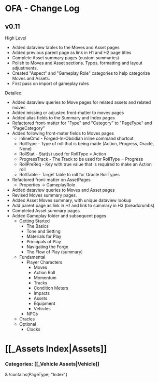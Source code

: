 # OFA - Change Log

## v0.11
High Level
- Added dataview tables to the Moves and Asset pages
- Added previous parent page as link in H1 and H2 page titles
- Complete Asset summary pages (custom summaries)
- Polish to Moves and Asset sections. Typos, formatting and layout adjustments.
- Created "Aspect" and "Gameplay Role" categories to help categorize Moves and Assets.
- First pass on import of gameplay rules


Detailed
- Added dataview queries to Move pages for related assets and related moves
- Added missing or adjusted front-matter to moves pages
- Added alias fields to the Summary and Index pages
- Refactored front-matter for "Type" and "Category" to "PageType" and "PageCategory"
- Added following front-mater fields to Moves pages
	- InlineCmd - Forged-In-Obsidian inline command shortcut
	- RollType - Type of roll that is being made (Action, Progress, Oracle, None)
	- RollStat - Stat(s) used for RollType = Action
	- ProgressTrack - The Track to be used for RollType = Progress
	- RollPreReq - Key with true value that is required to make an Action roll
	- RollTable - Target table to roll for Oracle RollTypes
- Refactored front-matter on AssetPages
	- Properties -> GameplayRole
- Added dataview queries to Moves and Asset pages
- Revised Moves summary pages.
- Added Asset Moves summary, with unique dataview lookup
- Add parent page as link in H1 and link to summary in H3  (breadcrumbs)
- Completed Asset summary pages
- Added Gameplay folder and subsequent pages
	- Getting Started
		- The Basics
		- Tone and Setting
		- Materials for Play
		- Principals of Play
		- Navigating the Forge
		- The Flow of Play (summary)
	- Fundamental
		- Player Characters
			- Moves
			- Action Roll
			- Momentum
			- Tracks
			- Condition Meters
			- Impacts
			- Assets
			- Equipment
			- Vehicles
		- NPCs
	- Oracles
	- Optional
		- Clocks
	

# [[_Assets Index|Assets]]
### Categories: [[_Vehicle Assets|Vehicle]]

 & !contains(PageType, "Index")